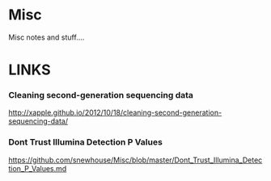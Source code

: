Misc
====

Misc notes and stuff....

# LINKS

### Cleaning second-generation sequencing data
http://xapple.github.io/2012/10/18/cleaning-second-generation-sequencing-data/

### Dont Trust Illumina Detection P Values
https://github.com/snewhouse/Misc/blob/master/Dont_Trust_Illumina_Detection_P_Values.md
